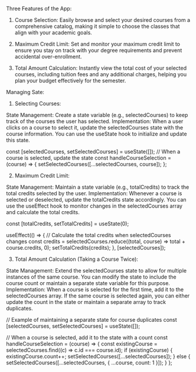Three Features of the App:
1. Course Selection: Easily browse and select your desired courses from a comprehensive catalog, making it simple to choose the classes that align with your academic goals.

2. Maximum Credit Limit: Set and monitor your maximum credit limit to ensure you stay on track with your degree requirements and prevent accidental over-enrollment.

3. Total Amount Calculation: Instantly view the total cost of your selected courses, including tuition fees and any additional charges, helping you plan your budget effectively for the semester.

Managing Sate:

1. Selecting Courses:

State Management: Create a state variable (e.g., selectedCourses) to keep track of the courses the user has selected.
Implementation: When a user clicks on a course to select it, update the selectedCourses state with the course information. You can use the useState hook to initialize and update this state.

const [selectedCourses, setSelectedCourses] = useState([]);
// When a course is selected, update the state
const handleCourseSelection = (course) => {
  setSelectedCourses([...selectedCourses, course]);
};
  
  
2. Maximum Credit Limit:

State Management: Maintain a state variable (e.g., totalCredits) to track the total credits selected by the user.
Implementation: Whenever a course is selected or deselected, update the totalCredits state accordingly. You can use the useEffect hook to monitor changes in the selectedCourses array and calculate the total credits.

const [totalCredits, setTotalCredits] = useState(0);

useEffect(() => {
  // Calculate the total credits when selectedCourses changes
  const credits = selectedCourses.reduce((total, course) => total + course.credits, 0);
  setTotalCredits(credits);
}, [selectedCourses]);

3. Total Amount Calculation (Taking a Course Twice):

State Management: Extend the selectedCourses state to allow for multiple instances of the same course. You can modify the state to include the course count or maintain a separate state variable for this purpose.
Implementation: When a course is selected for the first time, add it to the selectedCourses array. If the same course is selected again, you can either update the count in the state or maintain a separate array to track duplicates.

// Example of maintaining a separate state for course duplicates
const [selectedCourses, setSelectedCourses] = useState([]);

// When a course is selected, add it to the state with a count
const handleCourseSelection = (course) => {
  const existingCourse = selectedCourses.find((c) => c.id === course.id);
  if (existingCourse) {
    existingCourse.count++;
    setSelectedCourses([...selectedCourses]);
  } else {
    setSelectedCourses([...selectedCourses, { ...course, count: 1 }]);
  }
};


